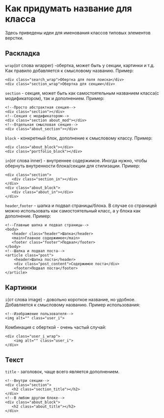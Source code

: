 # Как придумать название для класса
Здесь приведены идеи для именования классов типовых элементов верстки.

## Раскладка
`wrap`(от слова wrapper) -обертка, может быть у секции, картинки и т.д. Как правило добавляется к смысловому названию.
Пример:
```
<div class="search_wrap">Обертка для поля поиска</div>
<div class="section_wrap">Обертка для секции</div>
```
`section` - секция, может быть как самостоятельным названием класса(с модификатором), так и дополнением.
Пример:
```
<!--Просто абстрактная секция-->
<div class="section"></div>
<!--Секция с модификатором-->
<div class="section about_mod"></div>
<!--Отдельная смысловая секция-->
<div class="about_section"></div>
```

`block` - конкретный блок, дополнение к смысловому классу. Пример:
```
<div class="about_block"></div>
<div class="portfolio_block"></div>
```
`in`(от слова inner) - внутреннее содержимое. Иногда нужно, чтобы обернуть внутренности блока/секции для стилизации.
Пример:
```
<div class="section">
   <div class="section_in"></div>
</div>
<div class="about_block">
   <div class="about_in"></div>
</div>
```
`header`,`footer` - шапка и подвал страницы/блока. В случае со страницей можно использовать как самостоятельный класс, а у блока как дополнение. Пример:
```
<!--Главные шапка и подвал страницы-->
<body>
   <header class="header">Шапка</header>
   <main>Главное содержимое</main>
   <footer class="footer">Подвал</footer>
</body>
<!--Шапка и подвал поста-->
<article class="post">
    <header>Шапка поста</header>
    <div class="post_content">Содержимое поста</div>
    <footer>Подвал поста</footer>
</article>
```
## Картинки
`i`(от слова image) - довольно короткое название, но удобное. Добавляется к смысловому названию.
Пример использования:
```
<!--Изображение пользователя-->
<img alt="" class="user_i">
```
Комбинация с оберткой - очень частый случай:
```
<div class="user_i_wrap">
    <img alt="" class="user_i">
</div>
```

## Текст
`title` - заголовок, чаще всего является дополнением.
```
<!--Внутри секции-->
<div class="section">
   <h2 class="section_title"></h2>
</div>
<!--В любом другом блоке-->
<div class="about_block">
   <h2 class="about_title"></h2>
</div>
```


